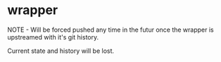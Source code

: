 # wrapper

NOTE - Will be forced pushed any time in the futur once the wrapper is upstreamed with it's git history.

Current state and history will be lost.
